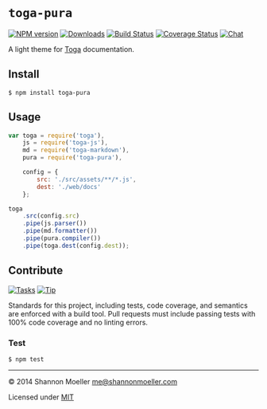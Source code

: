 # `toga-pura`

[![NPM version][npm-img]][npm-url] [![Downloads][downloads-img]][npm-url] [![Build Status][travis-img]][travis-url] [![Coverage Status][coveralls-img]][coveralls-url] [![Chat][gitter-img]][gitter-url]

A light theme for [Toga](http://togajs.github.io) documentation.

## Install

    $ npm install toga-pura

## Usage

```js
var toga = require('toga'),
    js = require('toga-js'),
    md = require('toga-markdown'),
    pura = require('toga-pura'),

    config = {
        src: './src/assets/**/*.js',
        dest: './web/docs'
    };

toga
    .src(config.src)
    .pipe(js.parser())
    .pipe(md.formatter())
    .pipe(pura.compiler())
    .pipe(toga.dest(config.dest));
```

## Contribute

[![Tasks][waffle-img]][waffle-url] [![Tip][gittip-img]][gittip-url]

Standards for this project, including tests, code coverage, and semantics are enforced with a build tool. Pull requests must include passing tests with 100% code coverage and no linting errors.

### Test

    $ npm test

----

© 2014 Shannon Moeller <me@shannonmoeller.com>

Licensed under [MIT](http://shannonmoeller.com/mit.txt)

[coveralls-img]: http://img.shields.io/coveralls/togajs/toga-pura/master.svg?style=flat-square
[coveralls-url]: https://coveralls.io/r/togajs/toga-pura
[downloads-img]: http://img.shields.io/npm/dm/toga-pura.svg?style=flat-square
[gitter-img]:    http://img.shields.io/badge/gitter-join_chat-1dce73.svg?style=flat-square
[gitter-url]:    https://gitter.im/togajs/toga
[gittip-img]:    http://img.shields.io/gittip/shannonmoeller.svg?style=flat-square
[gittip-url]:    https://www.gittip.com/shannonmoeller
[npm-img]:       http://img.shields.io/npm/v/toga-pura.svg?style=flat-square
[npm-url]:       https://npmjs.org/package/toga-pura
[travis-img]:    http://img.shields.io/travis/togajs/toga-pura.svg?style=flat-square
[travis-url]:    https://travis-ci.org/togajs/toga-pura
[waffle-img]:    http://img.shields.io/github/issues/togajs/toga-pura.svg?style=flat-square
[waffle-url]:    http://waffle.io/togajs/toga-pura
